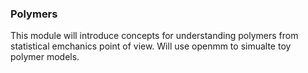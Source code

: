 ### Polymers

This module will introduce concepts for understanding polymers from statistical emchanics point of view. Will use openmm to simualte toy polymer models. 